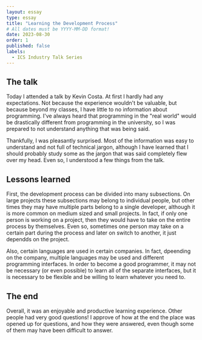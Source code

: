 ```yaml
---
layout: essay
type: essay
title: "Learning the Development Process"
# All dates must be YYYY-MM-DD format!
date: 2023-08-30
order: 1
published: false
labels:
  - ICS Industry Talk Series
---
```


## The talk
Today I attended a talk by Kevin Costa. At first I hardly had any expectations. Not because the experience wouldn't be valuable, but because beyond my classes, I have little to no information about programming. I've always heard that programming in the "real world" would be drastically different from programming in the university, so I was prepared to not understand anything that was being said. 

Thankfully, I was pleasantly surprised. Most of the information was easy to understand and not full of technical jargon, although I have learned that I should probably study some as the jargon that was said completely flew over my head. Even so, I understood a few things from the talk. 

## Lessons learned
First, the development process can be divided into many subsections. On large projects these subsections may belong to individual people, but other times they may have multiple parts belong to a single developer, although it is more common on medium sized and small projects. In fact, if only one person is working on a project, then they would have to take on the entire process by themselves. Even so, sometimes one person may take on a certain part during the process and later on switch to another, it just dependds on the project.

Also, certain languages are used in certain companies. In fact, dpeending on the company, multiple languages may be used and different programming interfaces. In order to become a good programmer, it may not be necessary (or even possible) to learn all of the separate interfaces, but it is necessary to be flexible and be willing to learn whatever you need to. 

## The end
Overall, it was an enjoyable and productive learning experience. Other people had very good questions! I approve of how at the end the place was opened up for questions, and how they were answered, even though some of them may have been difficult to answer.
